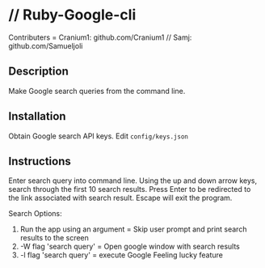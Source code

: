 # // Ruby-Google-cli

Contributers = Cranium1: github.com/Cranium1 // Samj: github.com/Samueljoli

## Description
Make Google search queries from the command line.

## Installation
Obtain Google search API keys. Edit `config/keys.json`

## Instructions
Enter search query into command line. Using the up and down arrow keys, search through the first 10 search results.
Press Enter to be redirected to the link associated with search result.
Escape will exit the program.

Search Options:
1. Run the app using an argument = Skip user prompt and print search results to the screen
2. -W flag 'search query' = Open google window with search results
3. -l flag 'search query' = execute Google Feeling lucky feature


